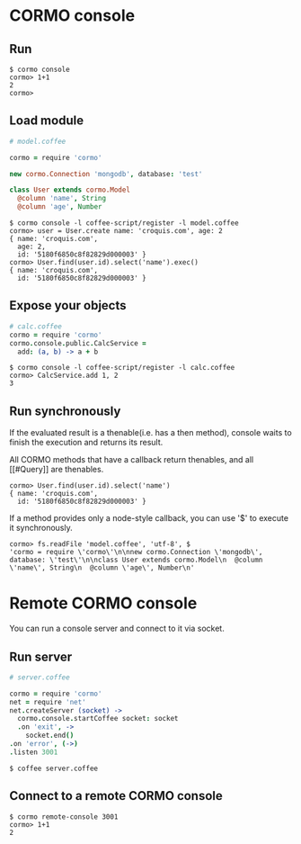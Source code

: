 # CORMO console

## Run

```
$ cormo console
cormo> 1+1
2
cormo>
```

## Load module

```coffeescript
# model.coffee

cormo = require 'cormo'

new cormo.Connection 'mongodb', database: 'test'

class User extends cormo.Model
  @column 'name', String
  @column 'age', Number
```

```
$ cormo console -l coffee-script/register -l model.coffee
cormo> user = User.create name: 'croquis.com', age: 2
{ name: 'croquis.com',
  age: 2,
  id: '5180f6850c8f82829d000003' }
cormo> User.find(user.id).select('name').exec()
{ name: 'croquis.com',
  id: '5180f6850c8f82829d000003' }
```

## Expose your objects

```coffeescript
# calc.coffee
cormo = require 'cormo'
cormo.console.public.CalcService =
  add: (a, b) -> a + b
```

```
$ cormo console -l coffee-script/register -l calc.coffee
cormo> CalcService.add 1, 2
3
```


## Run synchronously

If the evaluated result is a thenable(i.e. has a then method),
console waits to finish the execution and returns its result.

All CORMO methods that have a callback return thenables, and all [[#Query]] are thenables.

```
cormo> User.find(user.id).select('name')
{ name: 'croquis.com',
  id: '5180f6850c8f82829d000003' }
```

If a method provides only a node-style callback, you can use '$' to execute it synchronously.

```
cormo> fs.readFile 'model.coffee', 'utf-8', $
'cormo = require \'cormo\'\n\nnew cormo.Connection \'mongodb\', database: \'test\'\n\nclass User extends cormo.Model\n  @column \'name\', String\n  @column \'age\', Number\n'
```

# Remote CORMO console

You can run a console server and connect to it via socket.

## Run server

```coffeescript
# server.coffee

cormo = require 'cormo'
net = require 'net'
net.createServer (socket) ->
  cormo.console.startCoffee socket: socket
  .on 'exit', ->
    socket.end()
.on 'error', (->)
.listen 3001
```

```
$ coffee server.coffee
```

## Connect to a remote CORMO console

```
$ cormo remote-console 3001
cormo> 1+1
2
```

